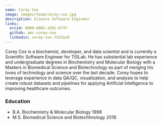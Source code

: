 ```yaml
---
name: Corey Cox
image: images/team/corey-cox.jpg
description: Science Software Engineer
links:
  orcid: 0000-0002-4291-0737
  github: amc-corey-cox
  linkedin: corey-cox-7523a18
---
```


Corey Cox is a biochemist, developer, and data scientist and is currently a Scientific Software Engineer for TISLab. He has substantial lab experience and undergraduate degrees in Biochemistry and Molecular Biology with a Masters in Biomedical Science and Biotechnology as part of merging his loves of technology and science over the last decade. Corey hopes to leverage experience in data QA/QC, visualization, and analysis to help create robust datasets and pipelines for applying Artificial Intelligence to improving healthcare outcomes.

### Education

- B.A. Biochemistry & Molecular Biology 1998
- M.S. Biomedical Science and Biotechhnology 2018
